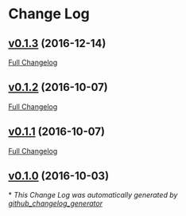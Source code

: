 # Change Log

## [v0.1.3](https://github.com/nubisproject/nubis-travis/tree/v0.1.3) (2016-12-14)
[Full Changelog](https://github.com/nubisproject/nubis-travis/compare/v0.1.2...v0.1.3)

## [v0.1.2](https://github.com/nubisproject/nubis-travis/tree/v0.1.2) (2016-10-07)
[Full Changelog](https://github.com/nubisproject/nubis-travis/compare/v0.1.1...v0.1.2)

## [v0.1.1](https://github.com/nubisproject/nubis-travis/tree/v0.1.1) (2016-10-07)
[Full Changelog](https://github.com/nubisproject/nubis-travis/compare/v0.1.0...v0.1.1)

## [v0.1.0](https://github.com/nubisproject/nubis-travis/tree/v0.1.0) (2016-10-03)


\* *This Change Log was automatically generated by [github_changelog_generator](https://github.com/skywinder/Github-Changelog-Generator)*